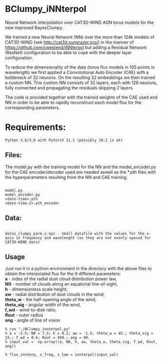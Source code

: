# BClumpy_iNNterpol
Neural Network interpolation over CAT3D-WIND AGN torus models for the new improved BayesClumpy.

We trained a new Neural Network (NN) over the more than 124k models of CAT3D-WIND (see http://cat3d.sungrazer.org/)
in the manner of https://github.com/cwestend/iNNterpol but adding a Residual Network (ResNet)
configuration to be able to cope with the deeper layer configuration.

To reduce the dimensionality of the data (torus flux models in 105 points in wavelength) we first applied a Convolutional
Auto Encoder (CAE) with a bottleneck of 32 neurons. On the resulting 32 embeddings we then trained a custom NN. This
custom NN consists of 32 layers, each with 128 neurons, fully connected and propagating the residuals skipping 2 layers. 

The code is provided together with the trained weights of the CAE used and NN in order to be able to rapidly
reconstruct each model flux for the corresponding parameters. 


# Requirements:

```
Python 3.6/3.8 with Pytorch 11.1 (possibly 10.2 is ok)
```
## Files:

The model.py with the training model for the NN and the model_encoder.py for the CAE encoder/decoder used are needed aswell as the *.pth files with the hyperparameters resulting from the NN and CAE training.

```

model.py
model_encoder.py
<date-time>.pth
<date-time-2>.pth_encoder

```
## Data:

```

datos_clumpy_parm_x.npz - Small datafile with the values for the x-axis in frequency and wavelenght (as they are not evenly spaced for CAT3D-WIND data)
```

## Usage

Just run it in a python environment in the directory with the above files to obtain the interpolated flux for the 9 different parameters:  
**a** - index of the radial dust cloud distribution power law,   
**N0** - number of clouds along an equatorial line-of-sight,  
**h** - dimensionless scale height,  
**aw** - radial distribution of dust clouds in the wind,  
**theta_w** - the half-opening angle of the wind,  
**theta_sig** - angular width of the wind,  
**f_wd** - wind-to-disk ratio,    
**Rout** - outer radius  
**ang** - angle of line of vision

```
% run "./BClumpy_innterpol.py"
% a = -2.5; N0 = 7.5; h = 0.2; aw = -1.5; theta_w = 45.; theta_sig = 15.; f_wd = 0.6; Rout = 450.; ang = 60.
% input_val =  np.array((a, N0, h, aw, theta_w, theta_sig, f_wd, Rout, ang))

% flux_innterp, x_freq, x_lam = innterpol(input_val)

```
